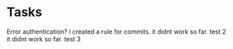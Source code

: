 # Tasks
Error authentication?
i created a rule for commits.
it didnt work so far. test 2
it didnt work so far. test 3
